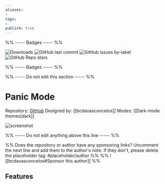 ```yaml
---
aliases:
- 
tags: 
- 
publish: true
---
```


%% ----- Badges ----- %%

![Downloads](https://img.shields.io/badge/downloads-669-573E7A?style=for-the-badge&logo=)
![GitHub last commit](https://img.shields.io/github/last-commit/bcdavasconcelos/Obsidian-Panic_Mode?color=573E7A&label=last%20update&logo=github&style=for-the-badge)
![GitHub issues by-label](https://img.shields.io/github/issues/bcdavasconcelos/Obsidian-Panic_Mode/help%20wanted?color=573E7A&logo=github&style=for-the-badge) 
![GitHub Repo stars](https://img.shields.io/github/stars/bcdavasconcelos/Obsidian-Panic_Mode?color=573E7A&logo=github&style=for-the-badge)

%% ----- Badges ----- %%

%% ----- Do not edit this section ----- %%

# Panic Mode

Repository: [GitHub](https://github.com/bcdavasconcelos/Obsidian-Panic_Mode)
Designed by: [[bcdavasconcelos]]
Modes: [[Dark-mode themes|dark]]



![screenshot](https://github.com/bcdavasconcelos/Obsidian-Panic_Mode/raw/master/panic.png)

%% ----- Do not edit anything above this line ----- %% 

%% Does the repository or author have any sponsoring links? Uncomment the next line and add them to the author's note. If they don't, please delete the placeholder tag: #placeholder/author %%
%% ![[bcdavasconcelos#Sponsor this author]] %%


## Features


